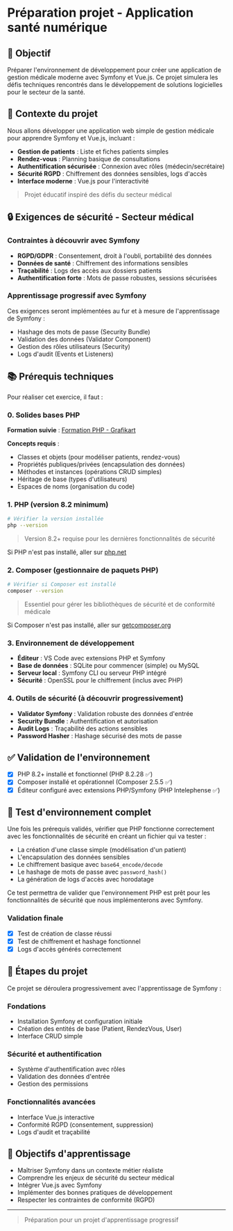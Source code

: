 # Préparation projet - Application santé numérique

## 🎯 Objectif

Préparer l'environnement de développement pour créer une application de gestion médicale moderne avec Symfony et Vue.js. Ce projet simulera les défis techniques rencontrés dans le développement de solutions logicielles pour le secteur de la santé.

## 🏥 Contexte du projet

Nous allons développer une application web simple de gestion médicale pour apprendre Symfony et Vue.js, incluant :

- **Gestion de patients** : Liste et fiches patients simples
- **Rendez-vous** : Planning basique de consultations  
- **Authentification sécurisée** : Connexion avec rôles (médecin/secrétaire)
- **Sécurité RGPD** : Chiffrement des données sensibles, logs d'accès
- **Interface moderne** : Vue.js pour l'interactivité

> Projet éducatif inspiré des défis du secteur médical

## 🔒 Exigences de sécurité - Secteur médical

### Contraintes à découvrir avec Symfony

- **RGPD/GDPR** : Consentement, droit à l'oubli, portabilité des données
- **Données de santé** : Chiffrement des informations sensibles
- **Traçabilité** : Logs des accès aux dossiers patients
- **Authentification forte** : Mots de passe robustes, sessions sécurisées

### Apprentissage progressif avec Symfony

Ces exigences seront implémentées au fur et à mesure de l'apprentissage de Symfony :

- Hashage des mots de passe (Security Bundle)
- Validation des données (Validator Component)
- Gestion des rôles utilisateurs (Security)
- Logs d'audit (Events et Listeners)

## 📚 Prérequis techniques

Pour réaliser cet exercice, il faut :

### 0. Solides bases PHP

**Formation suivie** : [Formation PHP - Grafikart](https://grafikart.fr/formations/php)

**Concepts requis** :

- Classes et objets (pour modéliser patients, rendez-vous)
- Propriétés publiques/privées (encapsulation des données)
- Méthodes et instances (opérations CRUD simples)
- Héritage de base (types d'utilisateurs)
- Espaces de noms (organisation du code)

### 1. PHP (version 8.2 minimum)

```bash
# Vérifier la version installée
php --version
```

>Version 8.2+ requise pour les dernières fonctionnalités de sécurité

Si PHP n'est pas installé, aller sur [php.net](https://www.php.net/downloads)

### 2. Composer (gestionnaire de paquets PHP)

```bash
# Vérifier si Composer est installé
composer --version
```

>Essentiel pour gérer les bibliothèques de sécurité et de conformité médicale

Si Composer n'est pas installé, aller sur [getcomposer.org](https://getcomposer.org/)

### 3. Environnement de développement

- **Éditeur** : VS Code avec extensions PHP et Symfony
- **Base de données** : SQLite pour commencer (simple) ou MySQL
- **Serveur local** : Symfony CLI ou serveur PHP intégré
- **Sécurité** : OpenSSL pour le chiffrement (inclus avec PHP)

### 4. Outils de sécurité (à découvrir progressivement)

- **Validator Symfony** : Validation robuste des données d'entrée
- **Security Bundle** : Authentification et autorisation
- **Audit Logs** : Traçabilité des actions sensibles
- **Password Hasher** : Hashage sécurisé des mots de passe

## ✅ Validation de l'environnement

- [x] PHP 8.2+ installé et fonctionnel (PHP 8.2.28 ✅)
- [x] Composer installé et opérationnel (Composer 2.5.5 ✅)
- [x] Éditeur configuré avec extensions PHP/Symfony (PHP Intelephense ✅)

## 🚀 Test d'environnement complet

Une fois les prérequis validés, vérifier que PHP fonctionne correctement avec les fonctionnalités de sécurité en créant un fichier qui va tester :

- La création d'une classe simple (modélisation d'un patient)
- L'encapsulation des données sensibles
- Le chiffrement basique avec `base64_encode/decode`
- Le hashage de mots de passe avec `password_hash()`
- La génération de logs d'accès avec horodatage

Ce test permettra de valider que l'environnement PHP est prêt pour les fonctionnalités de sécurité que nous implémenterons avec Symfony.

### Validation finale

- [x] Test de création de classe réussi
- [x] Test de chiffrement et hashage fonctionnel
- [x] Logs d'accès générés correctement

## 🔮 Étapes du projet

Ce projet se déroulera progressivement avec l'apprentissage de Symfony :

### Fondations

- Installation Symfony et configuration initiale
- Création des entités de base (Patient, RendezVous, User)
- Interface CRUD simple

### Sécurité et authentification

- Système d'authentification avec rôles
- Validation des données d'entrée
- Gestion des permissions

### Fonctionnalités avancées

- Interface Vue.js interactive
- Conformité RGPD (consentement, suppression)
- Logs d'audit et traçabilité

## 🎯 Objectifs d'apprentissage

- Maîtriser Symfony dans un contexte métier réaliste
- Comprendre les enjeux de sécurité du secteur médical
- Intégrer Vue.js avec Symfony
- Implémenter des bonnes pratiques de développement
- Respecter les contraintes de conformité (RGPD)

---

>Préparation pour un projet d'apprentissage progressif
